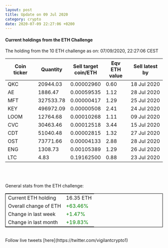 ```yaml
---
layout: post
title: Update on 09 Jul 2020
category: crypto
date: 2020-07-09 22:27:06 +0200
---
```

<!-- Global site tag (gtag.js) - Google Analytics -->
<script async src="https://www.googletagmanager.com/gtag/js?id=UA-103831149-5"></script>
<script>
  window.dataLayer = window.dataLayer || [];
  function gtag(){dataLayer.push(arguments);}
  gtag('js', new Date());

  gtag('config', 'UA-103831149-5');
</script>


#### Current holdings from the ETH Challenge

The holding from the 10 ETH challenge as on: 07/09/2020, 22:27:06 CEST

|Coin ticker|Quantity|Sell target<br>coin/ETH|Eqv ETH<br>value|Sell latest by|
|-----------|--------|-----------|-----------|--------------|
QKC|20944.03|  0.00002960|0.60|18 Jul 2020|
AE|1886.47|  0.00059535|1.12|28 Jul 2020|
MFT|327533.78|  0.00000417|1.29|25 Jul 2020|
KEY|496972.09|  0.00000508|2.41|24 Jul 2020|
LOOM|12764.68|  0.00010268|1.11|09 Jul 2020|
CVC|30463.46|  0.00012518|3.44|15 Jul 2020|
CDT|51040.48|  0.00002815|1.32|27 Jul 2020|
OST|73771.66|  0.00004133|2.88|28 Jul 2020|
ENG|1308.73|  0.00105389|1.29|26 Jul 2020|
LTC|4.83|  0.19162500|0.88|23 Jul 2020|

<br>
<br>
<br>
General stats from the ETH challenge:

<table style="border:1px solid black;margin-left:auto;margin-right:auto;">
	<tbody>
	<tr>
		<td>Current ETH holding</td>
		<td>     16.35 ETH</td>
	</tr>
	<tr>
		<td>Overall change of ETH</td>
		<td><font color="green">+63.46%</font></td>
	</tr>
	<tr>
		<td>Change in last week</td>
		<td><font color="green">+1.47%</font></td>
	</tr>
	<tr>
		<td>Change in last month</td>
		<td><font color="green">+19.83%</font></td>
	</tr>
	</tbody>
</table>

<br>
Follow live tweets [here](https://twitter.com/vigilantcrypto1)
<br>
<br>
